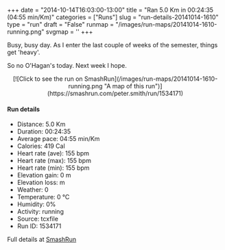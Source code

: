 +++
date = "2014-10-14T16:03:00-13:00"
title = "Ran 5.0 Km in 00:24:35 (04:55 min/Km)"
categories = ["Runs"]
slug = "run-details-20141014-1610"
type = "run"
draft = "False"
runmap = "/images/run-maps/20141014-1610-running.png"
svgmap = '<polyline points="">'
+++

Busy, busy day. As I enter the last couple of weeks of the semester, things get 'heavy'. 

So no O'Hagan's today. Next week I hope. 

<!--more-->

<center>
[![Click to see the run on SmashRun](/images/run-maps/20141014-1610-running.png "A map of this run")](https://smashrun.com/peter.smith/run/1534171)
</center>

#### Run details

* Distance: 5.0 Km
* Duration: 00:24:35
* Average pace: 04:55 min/Km
* Calories: 419 Cal
* Heart rate (ave): 155 bpm
* Heart rate (max): 155 bpm
* Heart rate (min): 155 bpm
* Elevation gain: 0 m
* Elevation loss:  m
* Weather: 0
* Temperature: 0 &deg;C
* Humidity: 0%
* Activity: running
* Source: tcxfile
* Run ID: 1534171

Full details at [SmashRun](https://smashrun.com/peter.smith/run/1534171)